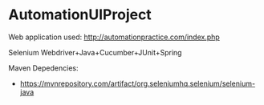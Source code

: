 # AutomationUIProject

Web application used: http://automationpractice.com/index.php

Selenium Webdriver+Java+Cucumber+JUnit+Spring

Maven Depedencies:
- https://mvnrepository.com/artifact/org.seleniumhq.selenium/selenium-java
